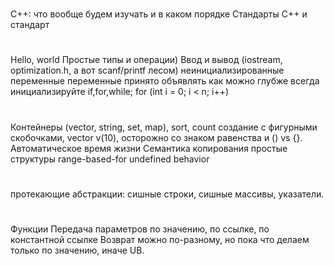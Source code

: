 #
C++: что вообще будем изучать и в каком порядке
Стандарты C++ и стандарт

#
Hello, world
Простые типы и операции)
Ввод и вывод (iostream, optimization.h, а вот scanf/printf лесом)
неинициализированные переменные
    переменные принято объявлять как можно глубже
    всегда инициализируйте
if,for,while; for (int i = 0; i < n; i++)

#
Контейнеры (vector, string, set, map), sort, count
  создание с фигурными скобочками, vector<int> v(10), осторожно со знаком равенства и () vs {}.
Автоматическое время жизни
Семантика копирования
  простые структуры
range-based-for
undefined behavior

#
протекающие абстракции: сишные строки, сишные массивы, указатели.

#
Функции
Передача параметров по значению, по ссылке, по константной ссылке
Возврат можно по-разному, но пока что делаем только по значению, иначе UB.
